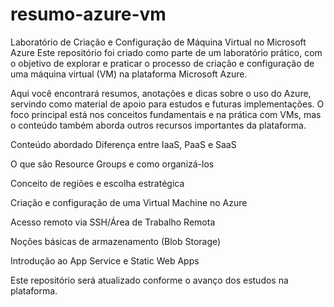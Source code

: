 # resumo-azure-vm
 Laboratório de Criação e Configuração de Máquina Virtual no Microsoft Azure
Este repositório foi criado como parte de um laboratório prático, com o objetivo de explorar e praticar o processo de criação e configuração de uma máquina virtual (VM) na plataforma Microsoft Azure.

Aqui você encontrará resumos, anotações e dicas sobre o uso do Azure, servindo como material de apoio para estudos e futuras implementações. O foco principal está nos conceitos fundamentais e na prática com VMs, mas o conteúdo também aborda outros recursos importantes da plataforma.

 Conteúdo abordado
Diferença entre IaaS, PaaS e SaaS

O que são Resource Groups e como organizá-los

Conceito de regiões e escolha estratégica

Criação e configuração de uma Virtual Machine no Azure

Acesso remoto via SSH/Área de Trabalho Remota

Noções básicas de armazenamento (Blob Storage)

Introdução ao App Service e Static Web Apps

Este repositório será atualizado conforme o avanço dos estudos na plataforma.
